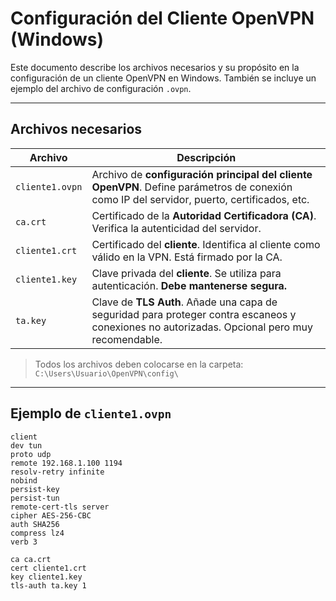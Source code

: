 # Configuración del Cliente OpenVPN (Windows)

Este documento describe los archivos necesarios y su propósito en la configuración de un cliente OpenVPN en Windows. También se incluye un ejemplo del archivo de configuración `.ovpn`.

---

## Archivos necesarios

| Archivo              | Descripción |
|----------------------|-------------|
| `cliente1.ovpn`      | Archivo de **configuración principal del cliente OpenVPN**. Define parámetros de conexión como IP del servidor, puerto, certificados, etc. |
| `ca.crt`             | Certificado de la **Autoridad Certificadora (CA)**. Verifica la autenticidad del servidor. |
| `cliente1.crt`       | Certificado del **cliente**. Identifica al cliente como válido en la VPN. Está firmado por la CA. |
| `cliente1.key`       | Clave privada del **cliente**. Se utiliza para autenticación. **Debe mantenerse segura.** |
| `ta.key`             | Clave de **TLS Auth**. Añade una capa de seguridad para proteger contra escaneos y conexiones no autorizadas. Opcional pero muy recomendable. |

> Todos los archivos deben colocarse en la carpeta:
> `C:\Users\Usuario\OpenVPN\config\`

---

## Ejemplo de `cliente1.ovpn`

```ovpn
client
dev tun
proto udp
remote 192.168.1.100 1194
resolv-retry infinite
nobind
persist-key
persist-tun
remote-cert-tls server
cipher AES-256-CBC
auth SHA256
compress lz4
verb 3

ca ca.crt
cert cliente1.crt
key cliente1.key
tls-auth ta.key 1
